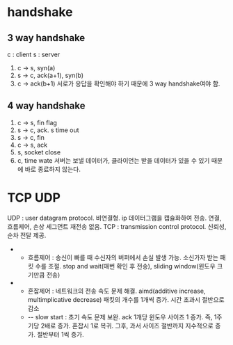 # handshake

## 3 way handshake
c : client
s : server

1. c -> s, syn(a)
2. s -> c, ack(a+1), syn(b)
3. c -> ack(b+1)
   서로가 응답을 확인해야 하기 때문에 3 way handshake여야 함.

## 4 way handshake
1. c -> s, fin flag
2. s -> c, ack. s time out
3. s -> c, fin
4. c -> s, ack
5. s, socket close
6. c, time wate
   서버는 보낼 데이터가, 클라이언는 받을 데이터가 있을 수 있기 때문에 바로 종료하지 않는다.

# TCP UDP

UDP : user datagram protocol. 비연결형. ip 데이터그램을 캡슐화하여 전송. 연결, 흐름제어, 손상 세그먼트 재전송 없음. 
TCP : transmission control protocol. 신뢰성, 순차 전달 제공. 
- - 흐름제어 : 송신이 빠를 때 수신자의 버퍼에서 손실 발생 가능. 소신가자 받는 패킷 수를 조절. stop and wait(매번 확인 후 전송), sliding window(윈도우 크기만큼 전송)
- - 혼잡제어 : 네트워크의 전송 속도 문제 해결. aimd(additive increase, multimplicative decrease) 패킷의 개수를 1개씩 증가. 시간 초과시 절반으로 감소
  - -- slow start : 초기 속도 문제 보완. ack 1개당 윈도우 사이즈 1 증가. 즉, 1주기당 2배로 증가. 혼잡시 1로 복귀. 그후, 과서 사이즈 절반까지 지수적으로 증가. 절반부터 1씩 증가.
  
